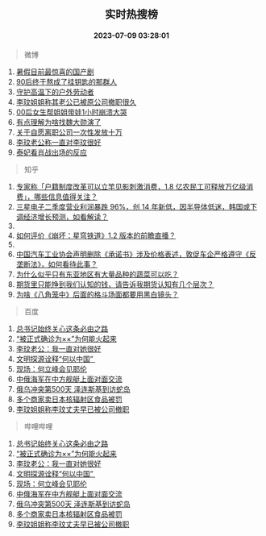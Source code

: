 <div align="center"><h2>实时热搜榜</h2><h4>2023-07-09 03:28:01</h4></div>

> 微博  

1. [暑假目前最惊喜的国产剧](https://s.weibo.com/weibo?q=%E6%9A%91%E5%81%87%E7%9B%AE%E5%89%8D%E6%9C%80%E6%83%8A%E5%96%9C%E7%9A%84%E5%9B%BD%E4%BA%A7%E5%89%A7&t=31&band_rank=1&Refer=top)<br />
2. [90后终于熬成了挂钥匙的那群人](https://s.weibo.com/weibo?q=%2390%E5%90%8E%E7%BB%88%E4%BA%8E%E7%86%AC%E6%88%90%E4%BA%86%E6%8C%82%E9%92%A5%E5%8C%99%E7%9A%84%E9%82%A3%E7%BE%A4%E4%BA%BA%23&t=31&band_rank=2&Refer=top)<br />
3. [守护高温下的户外劳动者](https://s.weibo.com/weibo?q=%23%E5%AE%88%E6%8A%A4%E9%AB%98%E6%B8%A9%E4%B8%8B%E7%9A%84%E6%88%B7%E5%A4%96%E5%8A%B3%E5%8A%A8%E8%80%85%23&t=31&band_rank=3&Refer=top)<br />
4. [李玟姐姐称其老公已被原公司撤职很久](https://s.weibo.com/weibo?q=%23%E6%9D%8E%E7%8E%9F%E5%A7%90%E5%A7%90%E7%A7%B0%E5%85%B6%E8%80%81%E5%85%AC%E5%B7%B2%E8%A2%AB%E5%8E%9F%E5%85%AC%E5%8F%B8%E6%92%A4%E8%81%8C%E5%BE%88%E4%B9%85%23&t=31&band_rank=4&Refer=top)<br />
5. [00后女生帮姐姐带娃1小时崩溃大哭](https://s.weibo.com/weibo?q=%2300%E5%90%8E%E5%A5%B3%E7%94%9F%E5%B8%AE%E5%A7%90%E5%A7%90%E5%B8%A6%E5%A8%831%E5%B0%8F%E6%97%B6%E5%B4%A9%E6%BA%83%E5%A4%A7%E5%93%AD%23&t=31&band_rank=5&Refer=top)<br />
6. [有点理解为啥找魏大勋演了](https://s.weibo.com/weibo?q=%23%E6%9C%89%E7%82%B9%E7%90%86%E8%A7%A3%E4%B8%BA%E5%95%A5%E6%89%BE%E9%AD%8F%E5%A4%A7%E5%8B%8B%E6%BC%94%E4%BA%86%23&t=31&band_rank=6&Refer=top)<br />
7. [关于自愿离职公司一次性发放十万](https://s.weibo.com/weibo?q=%23%E5%85%B3%E4%BA%8E%E8%87%AA%E6%84%BF%E7%A6%BB%E8%81%8C%E5%85%AC%E5%8F%B8%E4%B8%80%E6%AC%A1%E6%80%A7%E5%8F%91%E6%94%BE%E5%8D%81%E4%B8%87%23&t=31&band_rank=7&Refer=top)<br />
8. [李玟老公称一直对李玟很好](https://s.weibo.com/weibo?q=%23%E6%9D%8E%E7%8E%9F%E8%80%81%E5%85%AC%E7%A7%B0%E4%B8%80%E7%9B%B4%E5%AF%B9%E6%9D%8E%E7%8E%9F%E5%BE%88%E5%A5%BD%23&t=31&band_rank=8&Refer=top)<br />
9. [泰妃看肖战出场的反应](https://s.weibo.com/weibo?q=%23%E6%B3%B0%E5%A6%83%E7%9C%8B%E8%82%96%E6%88%98%E5%87%BA%E5%9C%BA%E7%9A%84%E5%8F%8D%E5%BA%94%23&t=31&band_rank=9&Refer=top)<br />

> 知乎  

1. [专家称「户籍制度改革可以立竿见影刺激消费，1.8 亿农民工可释放万亿级消费」，哪些信息值得关注？](https://www.zhihu.com/question/611031698)<br />
2. [三星电子二季度营业利润暴跌 96%，创 14 年新低，因半导体低迷，韩国或下调经济增长预测，如看解读？](https://www.zhihu.com/question/611009487)<br />
3. []()<br />
4. [如何评价《崩坏：星穹铁道》1.2 版本的前瞻直播？](https://www.zhihu.com/question/611094813)<br />
5. []()<br />
6. [中国汽车工业协会声明删除《承诺书》涉及价格表述，敦促车企严格遵守《反垄断法》，如何看待此事？](https://www.zhihu.com/question/611038104)<br />
7. [为什么似乎只有东亚地区有大量品种的蔬菜可以吃？](https://www.zhihu.com/question/37240268)<br />
8. [期货里只能挣到我们认知的钱，请告诉我期货认知有几个层次？](https://www.zhihu.com/question/610216009)<br />
9. [为啥《八角笼中》后面的格斗场面都要用黑白镜头？](https://www.zhihu.com/question/608149481)<br />

> 百度  

1. [总书记始终关心这条必由之路](https://www.baidu.com/s?wd=%E6%80%BB%E4%B9%A6%E8%AE%B0%E5%A7%8B%E7%BB%88%E5%85%B3%E5%BF%83%E8%BF%99%E6%9D%A1%E5%BF%85%E7%94%B1%E4%B9%8B%E8%B7%AF&sa=fyb_news&rsv_dl=fyb_news)<br />
2. [“被正式确诊为××”为何能火起来](https://www.baidu.com/s?wd=%E2%80%9C%E8%A2%AB%E6%AD%A3%E5%BC%8F%E7%A1%AE%E8%AF%8A%E4%B8%BA%C3%97%C3%97%E2%80%9D%E4%B8%BA%E4%BD%95%E8%83%BD%E7%81%AB%E8%B5%B7%E6%9D%A5&sa=fyb_news&rsv_dl=fyb_news)<br />
3. [李玟老公：我一直对她很好](https://www.baidu.com/s?wd=%E6%9D%8E%E7%8E%9F%E8%80%81%E5%85%AC%EF%BC%9A%E6%88%91%E4%B8%80%E7%9B%B4%E5%AF%B9%E5%A5%B9%E5%BE%88%E5%A5%BD&sa=fyb_news&rsv_dl=fyb_news)<br />
4. [文明探源诠释“何以中国” ](https://www.baidu.com/s?wd=%E6%96%87%E6%98%8E%E6%8E%A2%E6%BA%90%E8%AF%A0%E9%87%8A%E2%80%9C%E4%BD%95%E4%BB%A5%E4%B8%AD%E5%9B%BD%E2%80%9D%C2%A0&sa=fyb_news&rsv_dl=fyb_news)<br />
5. [现场：何立峰会见耶伦](https://www.baidu.com/s?wd=%E7%8E%B0%E5%9C%BA%EF%BC%9A%E4%BD%95%E7%AB%8B%E5%B3%B0%E4%BC%9A%E8%A7%81%E8%80%B6%E4%BC%A6&sa=fyb_news&rsv_dl=fyb_news)<br />
6. [中俄海军在中方舰艇上面对面交流](https://www.baidu.com/s?wd=%E4%B8%AD%E4%BF%84%E6%B5%B7%E5%86%9B%E5%9C%A8%E4%B8%AD%E6%96%B9%E8%88%B0%E8%89%87%E4%B8%8A%E9%9D%A2%E5%AF%B9%E9%9D%A2%E4%BA%A4%E6%B5%81&sa=fyb_news&rsv_dl=fyb_news)<br />
7. [俄乌冲突第500天 泽连斯基到访蛇岛](https://www.baidu.com/s?wd=%E4%BF%84%E4%B9%8C%E5%86%B2%E7%AA%81%E7%AC%AC500%E5%A4%A9+%E6%B3%BD%E8%BF%9E%E6%96%AF%E5%9F%BA%E5%88%B0%E8%AE%BF%E8%9B%87%E5%B2%9B&sa=fyb_news&rsv_dl=fyb_news)<br />
8. [多个商家卖日本核辐射区食品被罚](https://www.baidu.com/s?wd=%E5%A4%9A%E4%B8%AA%E5%95%86%E5%AE%B6%E5%8D%96%E6%97%A5%E6%9C%AC%E6%A0%B8%E8%BE%90%E5%B0%84%E5%8C%BA%E9%A3%9F%E5%93%81%E8%A2%AB%E7%BD%9A&sa=fyb_news&rsv_dl=fyb_news)<br />
9. [李玟姐姐称李玟丈夫早已被公司撤职](https://www.baidu.com/s?wd=%E6%9D%8E%E7%8E%9F%E5%A7%90%E5%A7%90%E7%A7%B0%E6%9D%8E%E7%8E%9F%E4%B8%88%E5%A4%AB%E6%97%A9%E5%B7%B2%E8%A2%AB%E5%85%AC%E5%8F%B8%E6%92%A4%E8%81%8C&sa=fyb_news&rsv_dl=fyb_news)<br />

> 哔哩哔哩  

1. [总书记始终关心这条必由之路](https://www.baidu.com/s?wd=%E6%80%BB%E4%B9%A6%E8%AE%B0%E5%A7%8B%E7%BB%88%E5%85%B3%E5%BF%83%E8%BF%99%E6%9D%A1%E5%BF%85%E7%94%B1%E4%B9%8B%E8%B7%AF&sa=fyb_news&rsv_dl=fyb_news)<br />
2. [“被正式确诊为××”为何能火起来](https://www.baidu.com/s?wd=%E2%80%9C%E8%A2%AB%E6%AD%A3%E5%BC%8F%E7%A1%AE%E8%AF%8A%E4%B8%BA%C3%97%C3%97%E2%80%9D%E4%B8%BA%E4%BD%95%E8%83%BD%E7%81%AB%E8%B5%B7%E6%9D%A5&sa=fyb_news&rsv_dl=fyb_news)<br />
3. [李玟老公：我一直对她很好](https://www.baidu.com/s?wd=%E6%9D%8E%E7%8E%9F%E8%80%81%E5%85%AC%EF%BC%9A%E6%88%91%E4%B8%80%E7%9B%B4%E5%AF%B9%E5%A5%B9%E5%BE%88%E5%A5%BD&sa=fyb_news&rsv_dl=fyb_news)<br />
4. [文明探源诠释“何以中国” ](https://www.baidu.com/s?wd=%E6%96%87%E6%98%8E%E6%8E%A2%E6%BA%90%E8%AF%A0%E9%87%8A%E2%80%9C%E4%BD%95%E4%BB%A5%E4%B8%AD%E5%9B%BD%E2%80%9D%C2%A0&sa=fyb_news&rsv_dl=fyb_news)<br />
5. [现场：何立峰会见耶伦](https://www.baidu.com/s?wd=%E7%8E%B0%E5%9C%BA%EF%BC%9A%E4%BD%95%E7%AB%8B%E5%B3%B0%E4%BC%9A%E8%A7%81%E8%80%B6%E4%BC%A6&sa=fyb_news&rsv_dl=fyb_news)<br />
6. [中俄海军在中方舰艇上面对面交流](https://www.baidu.com/s?wd=%E4%B8%AD%E4%BF%84%E6%B5%B7%E5%86%9B%E5%9C%A8%E4%B8%AD%E6%96%B9%E8%88%B0%E8%89%87%E4%B8%8A%E9%9D%A2%E5%AF%B9%E9%9D%A2%E4%BA%A4%E6%B5%81&sa=fyb_news&rsv_dl=fyb_news)<br />
7. [俄乌冲突第500天 泽连斯基到访蛇岛](https://www.baidu.com/s?wd=%E4%BF%84%E4%B9%8C%E5%86%B2%E7%AA%81%E7%AC%AC500%E5%A4%A9+%E6%B3%BD%E8%BF%9E%E6%96%AF%E5%9F%BA%E5%88%B0%E8%AE%BF%E8%9B%87%E5%B2%9B&sa=fyb_news&rsv_dl=fyb_news)<br />
8. [多个商家卖日本核辐射区食品被罚](https://www.baidu.com/s?wd=%E5%A4%9A%E4%B8%AA%E5%95%86%E5%AE%B6%E5%8D%96%E6%97%A5%E6%9C%AC%E6%A0%B8%E8%BE%90%E5%B0%84%E5%8C%BA%E9%A3%9F%E5%93%81%E8%A2%AB%E7%BD%9A&sa=fyb_news&rsv_dl=fyb_news)<br />
9. [李玟姐姐称李玟丈夫早已被公司撤职](https://www.baidu.com/s?wd=%E6%9D%8E%E7%8E%9F%E5%A7%90%E5%A7%90%E7%A7%B0%E6%9D%8E%E7%8E%9F%E4%B8%88%E5%A4%AB%E6%97%A9%E5%B7%B2%E8%A2%AB%E5%85%AC%E5%8F%B8%E6%92%A4%E8%81%8C&sa=fyb_news&rsv_dl=fyb_news)<br />
